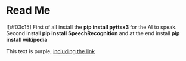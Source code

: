 # Read Me


![#f03c15] First of all install the <b>pip install pyttsx3 </b> for the AI to speak. Second install <b> pip install SpeechRecognition </b> and at the end install <b>pip install wikipedia</b>

<div class="text-purple">
  This text is purple, <a href="#" class="text-inherit">including the link</a>
</div>
